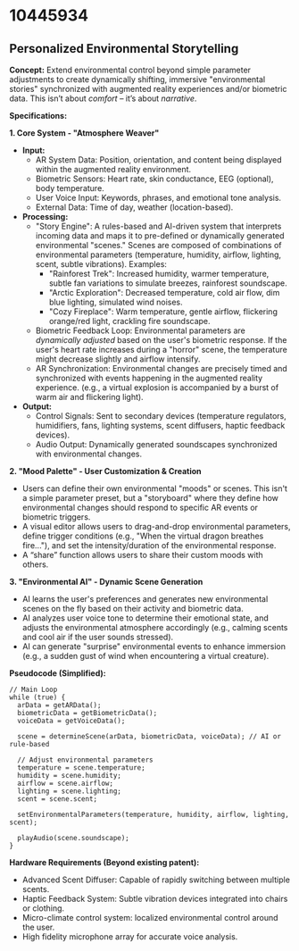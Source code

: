 # 10445934

## Personalized Environmental Storytelling

**Concept:** Extend environmental control beyond simple parameter adjustments to create dynamically shifting, immersive "environmental stories" synchronized with augmented reality experiences and/or biometric data. This isn’t about *comfort* – it’s about *narrative*.

**Specifications:**

**1. Core System - "Atmosphere Weaver"**

*   **Input:**
    *   AR System Data: Position, orientation, and content being displayed within the augmented reality environment.
    *   Biometric Sensors: Heart rate, skin conductance, EEG (optional), body temperature.
    *   User Voice Input:  Keywords, phrases, and emotional tone analysis.
    *   External Data:  Time of day, weather (location-based).
*   **Processing:**
    *   "Story Engine": A rules-based and AI-driven system that interprets incoming data and maps it to pre-defined or dynamically generated environmental "scenes."  Scenes are composed of combinations of environmental parameters (temperature, humidity, airflow, lighting, scent, subtle vibrations).  Examples:
        *   "Rainforest Trek": Increased humidity, warmer temperature, subtle fan variations to simulate breezes, rainforest soundscape.
        *   "Arctic Exploration": Decreased temperature, cold air flow, dim blue lighting, simulated wind noises.
        *   "Cozy Fireplace": Warm temperature, gentle airflow, flickering orange/red light, crackling fire soundscape.
    *   Biometric Feedback Loop:  Environmental parameters are *dynamically adjusted* based on the user's biometric response. If the user's heart rate increases during a "horror" scene, the temperature might decrease slightly and airflow intensify.
    *   AR Synchronization:  Environmental changes are precisely timed and synchronized with events happening in the augmented reality experience. (e.g., a virtual explosion is accompanied by a burst of warm air and flickering light).
*   **Output:**
    *   Control Signals: Sent to secondary devices (temperature regulators, humidifiers, fans, lighting systems, scent diffusers, haptic feedback devices).
    *   Audio Output: Dynamically generated soundscapes synchronized with environmental changes.

**2.  "Mood Palette" - User Customization & Creation**

*   Users can define their own environmental "moods" or scenes. This isn't a simple parameter preset, but a "storyboard" where they define how environmental changes should respond to specific AR events or biometric triggers.
*   A visual editor allows users to drag-and-drop environmental parameters, define trigger conditions (e.g., "When the virtual dragon breathes fire..."), and set the intensity/duration of the environmental response.
*   A “share” function allows users to share their custom moods with others.

**3.  "Environmental AI" - Dynamic Scene Generation**

*   AI learns the user's preferences and generates new environmental scenes on the fly based on their activity and biometric data.
*   AI analyzes user voice tone to determine their emotional state, and adjusts the environmental atmosphere accordingly (e.g., calming scents and cool air if the user sounds stressed).
*   AI can generate "surprise" environmental events to enhance immersion (e.g., a sudden gust of wind when encountering a virtual creature).

**Pseudocode (Simplified):**

```
// Main Loop
while (true) {
  arData = getARData();
  biometricData = getBiometricData();
  voiceData = getVoiceData();

  scene = determineScene(arData, biometricData, voiceData); // AI or rule-based

  // Adjust environmental parameters
  temperature = scene.temperature;
  humidity = scene.humidity;
  airflow = scene.airflow;
  lighting = scene.lighting;
  scent = scene.scent;

  setEnvironmentalParameters(temperature, humidity, airflow, lighting, scent);

  playAudio(scene.soundscape);
}
```

**Hardware Requirements (Beyond existing patent):**

*   Advanced Scent Diffuser: Capable of rapidly switching between multiple scents.
*   Haptic Feedback System: Subtle vibration devices integrated into chairs or clothing.
*   Micro-climate control system: localized environmental control around the user.
*   High fidelity microphone array for accurate voice analysis.